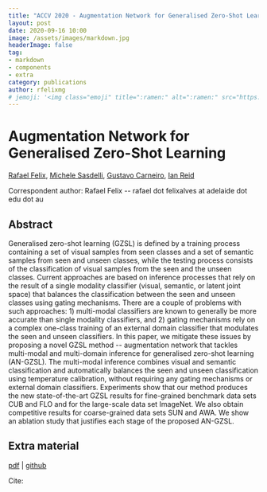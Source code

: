 ```yaml
---
title: "ACCV 2020 - Augmentation Network for Generalised Zero-Shot Learning"
layout: post
date: 2020-09-16 10:00
image: /assets/images/markdown.jpg
headerImage: false
tag:
- markdown
- components
- extra
category: publications
author: rfelixmg
# jemoji: '<img class="emoji" title=":ramen:" alt=":ramen:" src="https://assets.github.com/images/icons/emoji/unicode/1f35c.png" height="20" width="20" align="absmiddle">'
---
```


# Augmentation Network for Generalised Zero-Shot Learning

[Rafael Felix](http://rafafelix.com), [Michele Sasdelli](https://www.roboticvision.org/rv_person/michele-sasdelli/),  [Gustavo Carneiro](https://cs.adelaide.edu.au/~carneiro/), [Ian Reid](https://cs.adelaide.edu.au/~ianr/)

Correspondent author: 
Rafael Felix  -- rafael dot felixalves at adelaide dot edu dot au

## Abstract

Generalised zero-shot learning (GZSL) is defined by a training process containing a set of visual samples from seen classes and a set of semantic samples from seen and unseen classes, while the testing process consists of the classification of visual samples from the seen and the unseen classes. Current approaches are based on inference processes that rely on the result of a single modality classifier (visual, semantic, or latent joint space) that balances the classification between the seen and unseen classes using gating mechanisms. There are a couple of problems with such approaches: 1) multi-modal classifiers are known to generally be more accurate than single modality classifiers, and 2) gating mechanisms rely on a complex one-class training of an external domain classifier that modulates the seen and unseen classifiers. In this paper, we mitigate these issues by proposing a novel GZSL method -- augmentation network that tackles multi-modal and multi-domain inference for generalised zero-shot learning (AN-GZSL). The multi-modal inference combines visual and semantic classification and automatically balances the seen and unseen classification using temperature calibration, without requiring any gating mechanisms or external domain classifiers. Experiments show that our method produces the new state-of-the-art GZSL results for fine-grained benchmark data sets CUB and FLO and for the large-scale data set ImageNet. We also obtain competitive results for coarse-grained data sets SUN and AWA. We show an ablation study that justifies each stage of the proposed AN-GZSL.

## Extra material

[pdf]() 
|
[github]() 

Cite:
```

```
